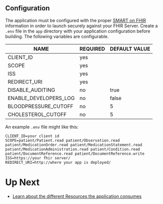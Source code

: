 ## Configuration

The application must be configured with the proper [SMART on FHIR](http://www.hl7.org/fhir/smart-app-launch/#ehr-launch-sequence)
information in order to launch securely against your FHIR Server. Create a `.env` file in the `app` directory with your application configuration before building.
The following variables are configurable.

| NAME                  | REQUIRED | DEFAULT VALUE |
| --------------------- | -------- | ------------- |
| CLIENT_ID             | yes      |               |
| SCOPE                 | yes      |               |
| ISS                   | yes      |               |
| REDIRECT_URI          | yes      |               |
| DISABLE_AUDITING      | no       | true          |
| ENABLE_DEVELOPERS_LOG | no       | false         |
| BLOODPRESSURE_CUTOFF  | no       | 5             |
| CHOLESTEROL_CUTOFF    | no       | 5             |

An example `.env` file might like this:

```
CLIENT_ID=your client id
SCOPE=patient/Patient.read patient/Observation.read patient/MedicationOrder.read patient/MedicationStatement.read patient/MedicationAdministration.read patient/Condition.read patient/DocumentReference.read patient/DocumentReference.write
ISS=https://your fhir server/
REDIRECT_URI=http://where your app is deployed/
```

# Up Next

- [Learn about the different Resources the application consumes](./RESOURCES.md)
